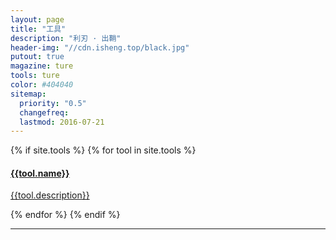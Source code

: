 ```yaml
---
layout: page
title: "工具"
description: "利刃 · 出鞘"
header-img: "//cdn.isheng.top/black.jpg"
putout: true
magazine: ture
tools: ture
color: #404040
sitemap:
  priority: "0.5"
  changefreq:
  lastmod: 2016-07-21
---
```


<div class="col-lg-8 col-lg-offset-2 col-md-10 col-md-offset-1 team-members">
{% if site.tools %}
{% for tool in site.tools %}
<a class="team-member .col-lg-3 col-md-4 .col-sm-2" href="{{tool.href}}" target="_blank">
<div class="author-avatar" style="background-image: url({{tool.img}})"></div>
<h4>{{tool.name}}</h4>
<p>{{tool.description}}</p>
</a>
{% endfor %}
{% endif %}

<hr>

</div>
